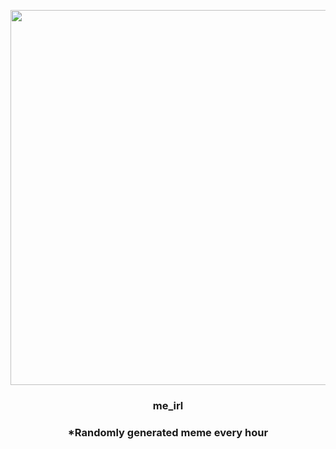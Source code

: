 <p align="center">
        <img src="https://i.redd.it/kcw0kysndou91.jpg" width="600" height="600">
        </p>
        <h3 align="center">me_irl</h3>
        <h3 align="center">*Randomly generated meme every hour</h3>
    